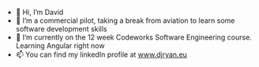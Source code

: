 - 👋 Hi, I’m David
- 👀 I’m a commercial pilot, taking a break from aviation to learn some software development skills
- 🌱 I’m currently on the 12 week Codeworks Software Engineering course. Learning Angular right now
- 📫 You can find my linkedIn profile at www.djryan.eu
